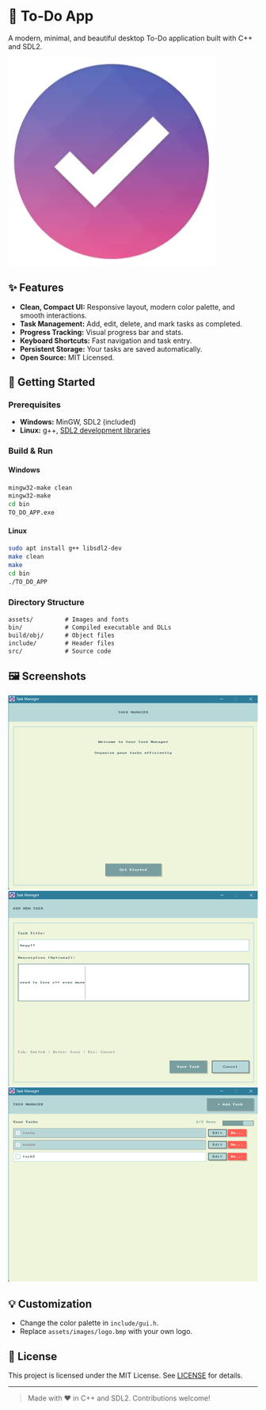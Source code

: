 # 📝 To-Do App

A modern, minimal, and beautiful desktop To-Do application built with C++ and SDL2.

![App Logo](assets/images/logo.bmp)

## ✨ Features

- **Clean, Compact UI:** Responsive layout, modern color palette, and smooth interactions.
- **Task Management:** Add, edit, delete, and mark tasks as completed.
- **Progress Tracking:** Visual progress bar and stats.
- **Keyboard Shortcuts:** Fast navigation and task entry.
- **Persistent Storage:** Your tasks are saved automatically.
- **Open Source:** MIT Licensed.

## 🚀 Getting Started

### Prerequisites

- **Windows:** MinGW, SDL2 (included)
- **Linux:** g++, [SDL2 development libraries](https://www.libsdl.org/download-2.0.php)

### Build & Run

#### Windows

```sh
mingw32-make clean
mingw32-make
cd bin
TO_DO_APP.exe
```

#### Linux

```sh
sudo apt install g++ libsdl2-dev
make clean
make
cd bin
./TO_DO_APP
```

### Directory Structure

```
assets/         # Images and fonts
bin/            # Compiled executable and DLLs
build/obj/      # Object files
include/        # Header files
src/            # Source code
```

## 🖼️ Screenshots

![Screenshot 1](assets/images/Screenshot_1.png)
![Screenshot 2](assets/images/Screenshot_2.png)
![Screenshot 3](assets/images/Screenshot_3.png)

## 💡 Customization

- Change the color palette in `include/gui.h`.
- Replace `assets/images/logo.bmp` with your own logo.

## 📄 License

This project is licensed under the MIT License. See [LICENSE](LICENSE) for details.

---

> Made with ❤️ in C++ and SDL2. Contributions welcome!
